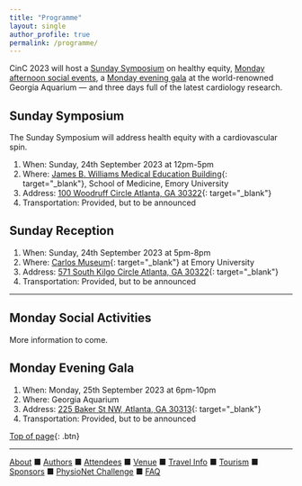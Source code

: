 ```yaml
---
title: "Programme"
layout: single
author_profile: true
permalink: /programme/
---
```

<a name="top"></a>

CinC 2023 will host a [Sunday Symposium](../programme/#sunday) on healthy equity, [Monday afternoon social events](../programme/#social), a [Monday evening gala](../programme/#gala) at the world-renowned Georgia Aquarium — and three days full of the latest cardiology research.

## <a name="sunday"></a>Sunday Symposium

The Sunday Symposium will address health equity with a cardiovascular spin.

1. When: Sunday, 24th September 2023 at 12pm-5pm
2. Where: [James B. Williams Medical Education Building](https://www.med.emory.edu/about/location/directions/index.html){: target="_blank"}, School of Medicine, Emory University
3. Address: [100 Woodruff Circle Atlanta, GA 30322](https://goo.gl/maps/s3ojFmzesXYqnWjG7){: target="_blank"}
4. Transportation: Provided, but to be announced

## Sunday Reception

1. When: Sunday, 24th September 2023 at 5pm-8pm
2. Where: [Carlos Museum](https://carlos.emory.edu/){: target="_blank"} at Emory University
3. Address: [571 South Kilgo Circle Atlanta, GA 30322](https://goo.gl/maps/199kRV6W3es9JHre7){: target="_blank"}
4. Transportation: Provided, but to be announced

---

## <a name="social"></a>Monday Social Activities

More information to come.

## <a name="gala"></a>Monday Evening Gala

1. When: Monday, 25th September 2023 at 6pm-10pm
2. Where: Georgia Aquarium
3. Address: [225 Baker St NW, Atlanta, GA 30313](https://goo.gl/maps/WfdYNNkQCZUf5pgU6){: target="_blank"}
4. Transportation: Provided, but to be announced

[Top of page](#top){: .btn}

---

[About](../about/) &#9632; [Authors](../authors) &#9632; [Attendees](../attendees/) &#9632; [Venue](../venue/) &#9632; [Travel Info](../travel) &#9632; [Tourism](../tourism/) &#9632; [Sponsors](../sponsors/) &#9632; [PhysioNet Challenge](../challenge/) &#9632; [FAQ](../faq/)

